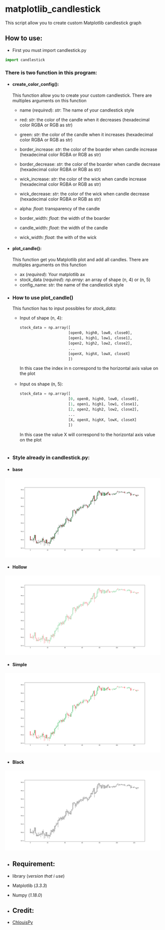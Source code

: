 # matplotlib_candlestick
This script allow you to create custom Matplotlib candlestick graph

## How to use:

- First you must import candlestick.py
````python
import candlestick
````

### There is two function in this program:

- #### create_color_config():
    This function allow you to create your custom candlestick.
    There are multiples arguments on this function 
    * name (*required*): *str*: The name of your candlestick style
    * red: *str*: the color of the candle when it decreases (hexadecimal color RGBA or RGB as str)
    * green: *str*: the color of the candle when it increases (hexadecimal color RGBA or RGB as str)
    * border_increase: *str*: the color of the boarder when candle increase (hexadecimal color RGBA or RGB as str)
    * border_decrease: *str*: the color of the boarder when candle decrease (hexadecimal color RGBA or RGB as str)
    * wick_increase: *str*: the color of the wick when candle increase (hexadecimal color RGBA or RGB as str)
    * wick_decrease: *str*: the color of the wick when candle decrease (hexadecimal color RGBA or RGB as str)
      
    * alpha: *float*: transparency of the candle
    * border_width: *float*: the width of the boarder
    * candle_width: *float*: the width of the candle 
    * wick_width: *float*: the with of the wick

- #### plot_candle():
    This function get you Matplotlib plot and add all candles.
    There are multiples arguments on this function
    * ax (*required*):  Your matplotlib ax
    * stock_data (*required*): *np.array*: an array of shape (n, 4) or (n, 5)
    * config_name: str: the name of the candlestick style
    
- ### How to use plot_candle()

    This function has to input possibles for *stock_data*:
    
    - Input of shape (n, 4):
        ```python
        stock_data = np.array([
                              [open0, high0, low0, close0],
                              [open1, high1, low1, close1],
                              [open2, high2, low2, close2],
                              ...
                              [openX, highX, lowX, closeX]
                              ])
        ```
      In this case the index in n correspond to the horizontal axis value on the plot
      <br>
      <br>
    - Input os shape (n, 5):
        ```python
        stock_data = np.array([
                              [0, open0, high0, low0, close0],
                              [1, open1, high1, low1, close1],
                              [2, open2, high2, low2, close2],
                              ...
                              [X, openX, highX, lowX, closeX]
                              ])

        ```
      In this case the value X will correspond to the horizontal axis value on the plot
      <br>
      <br>
      
- ### Style already in candlestick.py:
    
- #### base
![alt text](https://github.com/ChlouisPy/matplotlib_candlestick/blob/main/images/base.png?raw=true)
- #### Hollow
![alt text](https://github.com/ChlouisPy/matplotlib_candlestick/blob/main/images/hollow.png?raw=true)
- #### Simple
![alt text](https://github.com/ChlouisPy/matplotlib_candlestick/blob/main/images/simple.png?raw=true)
- #### Black
![alt text](https://github.com/ChlouisPy/matplotlib_candlestick/blob/main/images/black.png?raw=true)


- ## Requirement:
- library     (*version that i use*)
- Matplotlib  (*3.3.3*)
- Numpy       (*1.18.0*)

- ## Credit:
- [ChlouisPy](https://github.com/ChlouisPy/)
